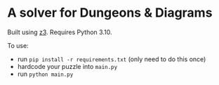 # A solver for Dungeons & Diagrams

Built using [z3](https://github.com/Z3Prover/z3). Requires Python 3.10.

To use:
- run `pip install -r requirements.txt` (only need to do this once)
- hardcode your puzzle into `main.py`
- run `python main.py`
